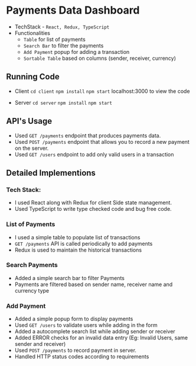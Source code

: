 # Payments Data Dashboard
  - TechStack - `React, Redux, TypeScript`
  - Functionalities
    - `Table` for list of payments
    - `Search Bar` to filter the payments
    - `Add Payment` popup for adding a transaction
    - `Sortable Table` based on columns (sender, receiver, currency)

## Running Code
  - Client
    `cd client`
    `npm install`
    `npm start`
    localhost:3000 to view the code

  - Server
    `cd server`
    `npm install`
    `npm start`

## API's Usage

  - Used `GET /payments` endpoint that produces payments data.
  - Used `POST /payments` endpoint that allows you to record a new payment on the server.
  - Used `GET /users` endpoint to add only valid users in a transaction


## Detailed Implementions

### Tech Stack:
 - I used React along with Redux for client Side state management.
 - Used TypeScript to write type checked code and bug free code.

### List of Payments
  - I used a simple table to populate list of transactions
  - `GET /payments` API is called periodically to add payments
  - Redux is used to maintain the historical transactions

### Search Payments
  - Added a simple search bar to filter Payments
  - Payments are filtered based on sender name, receiver name and currency type

### Add Payment
  - Added a simple popup form to display payments
  - Used `GET /users` to validate users while adding in the form
  - Added a autocomplete search list while adding sender or receiver
  - Added ERROR checks for an invalid data entry (Eg: Invalid Users, same sender and receiver)
  - Used `POST /payments` to record payment in server.
  - Handled HTTP status codes according to requirements

